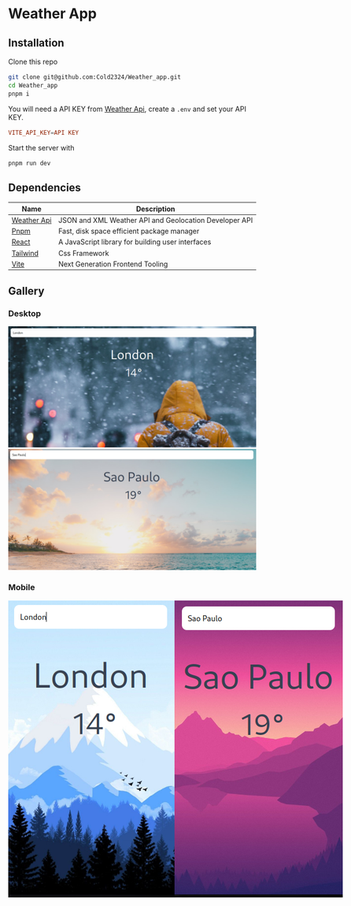# Weather App

## Installation

Clone this repo

```bash
git clone git@github.com:Cold2324/Weather_app.git
cd Weather_app
pnpm i
```

You will need a API KEY from [Weather Api](https://www.weatherapi.com), create a `.env` and set your API KEY.

```conf
VITE_API_KEY=API KEY
```

Start the server with

```bash
pnpm run dev
```

## Dependencies

| Name                                      | Description                                            |
| ----------------------------------------- | ------------------------------------------------------ |
| [Weather Api](https://www.weatherapi.com) | JSON and XML Weather API and Geolocation Developer API |
| [Pnpm](https://pnpm.io/)                  | Fast, disk space efficient package manager             |
| [React](https://reactjs.org/)             | A JavaScript library for building user interfaces      |
| [Tailwind](https://tailwindcss.com/)      | Css Framework                                          |
| [Vite](https://vitejs.dev/)               | Next Generation Frontend Tooling                       |

## Gallery

### Desktop

![Desktop Cold](public/Desktop_Cold.png)
![Desktop Beach](public/Desktop_Beach.png)

### Mobile

<div style="display:flex;justify-content:space-between;">
  <img src="public/Mobile_Cold.png">
  <img src="public/Mobile_Hot.png">
</div>
